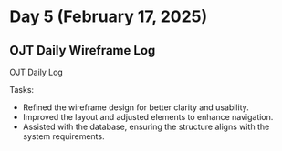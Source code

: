 # Day 5 (February 17, 2025)

## OJT Daily Wireframe Log
OJT Daily Log

Tasks:
- Refined the wireframe design for better clarity and usability.
- Improved the layout and adjusted elements to enhance navigation.
- Assisted with the database, ensuring the structure aligns with the system requirements.
